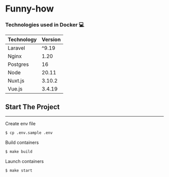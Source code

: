 # Funny-how 

### Technologies used in Docker 💻
Technology    | Version
------------- | -------------
Laravel       | ^9.19
Nginx         | 1.20
Postgres      | 16
Node          | 20.11
Nuxt.js       | 3.10.2
Vue.js        | 3.4.19

## Start The Project

---
Create env file
```bash
$ cp .env.sample .env
```

Build containers
```bash
$ make build
```

Launch containers
```bash
$ make start
```